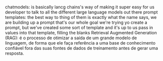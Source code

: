 chatmodels: is basically lancg chains's way of making it super easy for us developer to talk to all the different large language models out there
prompt templates: the best way to thing of them is exactly what the name says, we are building up a prompt that's our whole goal we're trying yo create a prompt, but we've created some sort of template and it's up to us pass in values into that template, filling the blanks
Retrieval Augmented Generation (RAG): é o processo de otimizar a saída de um grande modelo de linguagem, de forma que ele faça referência a uma base de conhecimento confiável fora das suas fontes de dados de treinamento antes de gerar uma resposta.
